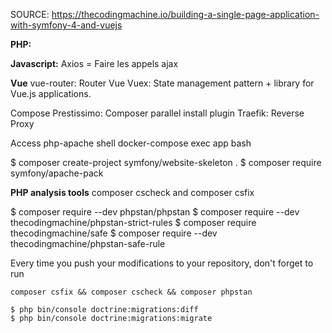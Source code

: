 SOURCE: https://thecodingmachine.io/building-a-single-page-application-with-symfony-4-and-vuejs

**PHP:**

**Javascript:**
Axios = Faire les appels ajax

**Vue**
vue-router: Router Vue
Vuex: State management pattern + library for Vue.js applications.

Compose Prestissimo: Composer parallel install plugin
Traefik: Reverse Proxy

Access php-apache shell
docker-compose exec app bash

$ composer create-project symfony/website-skeleton .
$ composer require symfony/apache-pack

**PHP analysis tools**
composer cscheck and composer csfix

$ composer require --dev phpstan/phpstan
$ composer require --dev thecodingmachine/phpstan-strict-rules
$ composer require thecodingmachine/safe
$ composer require --dev thecodingmachine/phpstan-safe-rule

Every time you push your modifications to your repository, don't forget to run 
````
composer csfix && composer cscheck && composer phpstan
````


````
$ php bin/console doctrine:migrations:diff
$ php bin/console doctrine:migrations:migrate
````
